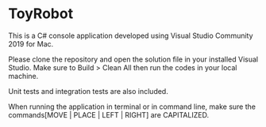 # ToyRobot
This is a C# console application developed using Visual Studio Community 2019 for Mac. 

Please clone the repository and open the solution file in your installed Visual Studio.
Make sure to Build > Clean All then run the codes in your local machine.  

Unit tests and integration tests are also included.

When running the application in terminal or in command line, make sure the commands[MOVE | PLACE | LEFT | RIGHT] are CAPITALIZED.


